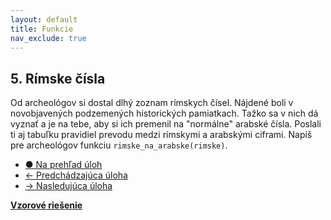 ```yaml
---
layout: default
title: Funkcie
nav_exclude: true
---
```


## 5. Rímske čísla
Od archeológov si dostal dlhý zoznam rímskych čísel. Nájdené boli v novobjavených podzemených historických pamiatkach. Tažko sa v nich dá vyznať a je na tebe, aby si ich premenil na "normálne" arabské čísla. Poslali ti aj tabuľku pravidiel prevodu medzi rímskymi a arabskými ciframi. Napíš pre archeológov funkciu `rimske_na_arabske(rimske)`.

- [&#9679; Na prehľad úloh](/zbierka-uloh.html)
- [&larr; Predchádzajúca úloha](/coding/beginner/7-chapter/4.html)
- [&rarr; Nasledujúca úloha](/coding/beginner/7-chapter/6.html)

[**Vzorové riešenie**](/coding/beginner/7-chapter/5-solve.html)